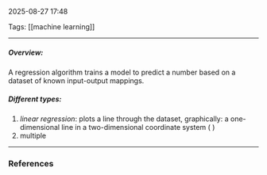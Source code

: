 2025-08-27 17:48

Tags: [[machine learning]]

------------------------------------------------

##### Overview:
A regression algorithm trains a model to predict a number based on a dataset of known input-output mappings.

##### Different types:
1. *linear regression*:
	plots a line through the dataset, graphically: a one-dimensional line in a two-dimensional coordinate system ( )
2. multiple 



------------------------------------------------------
### References
